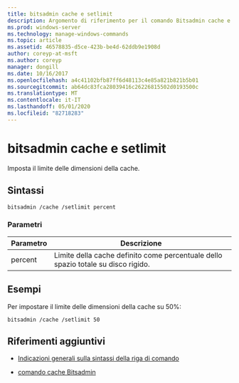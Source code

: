 ```yaml
---
title: bitsadmin cache e setlimit
description: Argomento di riferimento per il comando Bitsadmin cache e selimit, che imposta il limite delle dimensioni della cache.
ms.prod: windows-server
ms.technology: manage-windows-commands
ms.topic: article
ms.assetid: 46578835-d5ce-423b-be4d-62ddb9e1908d
author: coreyp-at-msft
ms.author: coreyp
manager: dongill
ms.date: 10/16/2017
ms.openlocfilehash: a4c41102bfb87ff6d48113c4e85a821b821b5b01
ms.sourcegitcommit: ab64dc83fca28039416c26226815502d0193500c
ms.translationtype: MT
ms.contentlocale: it-IT
ms.lasthandoff: 05/01/2020
ms.locfileid: "82718283"
---
```

# <a name="bitsadmin-cache-and-setlimit"></a>bitsadmin cache e setlimit

Imposta il limite delle dimensioni della cache.

## <a name="syntax"></a>Sintassi

```
bitsadmin /cache /setlimit percent
```

### <a name="parameters"></a>Parametri

| Parametro | Descrizione |
| -------------- | -------------- |
| percent | Limite della cache definito come percentuale dello spazio totale su disco rigido. |

## <a name="examples"></a>Esempi

Per impostare il limite delle dimensioni della cache su 50%:

```
bitsadmin /cache /setlimit 50
```

## <a name="additional-references"></a>Riferimenti aggiuntivi

- [Indicazioni generali sulla sintassi della riga di comando](command-line-syntax-key.md)

- [comando cache Bitsadmin](bitsadmin-cache.md)
